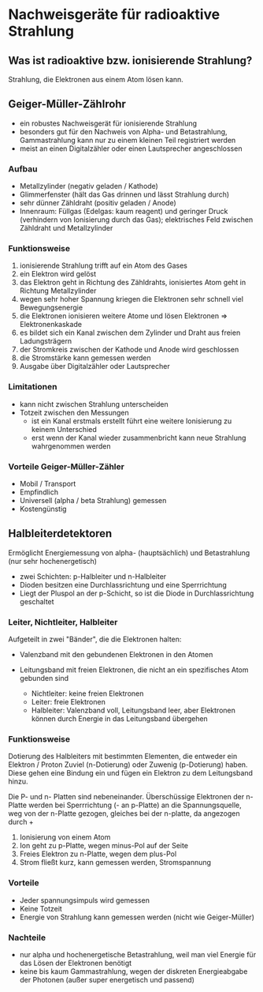 # Nachweisgeräte für radioaktive Strahlung

## Was ist radioaktive bzw. ionisierende Strahlung?

Strahlung, die Elektronen aus einem Atom lösen kann.

## Geiger-Müller-Zählrohr

- ein robustes Nachweisgerät für ionisierende Strahlung
- besonders gut für den Nachweis von Alpha- und Betastrahlung, Gammastrahlung kann nur zu einem kleinen Teil registriert werden
- meist an einen Digitalzähler oder einen Lautsprecher angeschlossen

### Aufbau

- Metallzylinder (negativ geladen / Kathode)
- Glimmerfenster (hält das Gas drinnen und lässt Strahlung durch)
- sehr dünner Zähldraht (positiv geladen / Anode)
- Innenraum: Füllgas (Edelgas: kaum reagent) und geringer Druck (verhindern von Ionisierung durch das Gas); elektrisches Feld zwischen Zähldraht und Metallzylinder

### Funktionsweise

1. ionisierende Strahlung trifft auf ein Atom des Gases
2. ein Elektron wird gelöst
3. das Elektron geht in Richtung des Zähldrahts, ionisiertes Atom geht in Richtung Metallzylinder
4. wegen sehr hoher Spannung kriegen die Elektronen sehr schnell viel Bewegungsenergie
5. die Elektronen ionisieren weitere Atome und lösen Elektronen => Elektronenkaskade
6. es bildet sich ein Kanal zwischen dem Zylinder und Draht aus freien Ladungsträgern
7. der Stromkreis zwischen der Kathode und Anode wird geschlossen
8. die Stromstärke kann gemessen werden
9. Ausgabe über Digitalzähler oder Lautsprecher

### Limitationen

- kann nicht zwischen Strahlung unterscheiden
- Totzeit zwischen den Messungen
  - ist ein Kanal erstmals erstellt führt eine weitere Ionisierung zu keinem Unterschied
  - erst wenn der Kanal wieder zusammenbricht kann neue Strahlung wahrgenommen werden

### Vorteile Geiger-Müller-Zähler

- Mobil / Transport
- Empfindlich
- Universell (alpha / beta Strahlung) gemessen
- Kostengünstig

## Halbleiterdetektoren

Ermöglicht Energiemessung von alpha- (hauptsächlich) und Betastrahlung (nur sehr hochenergetisch)

- zwei Schichten: p-Halbleiter und n-Halbleiter
- Dioden besitzen eine Durchlassrichtung und eine Sperrrichtung
- Liegt der Pluspol an der p-Schicht, so ist die Diode in Durchlassrichtung geschaltet

### Leiter, Nichtleiter, Halbleiter

Aufgeteilt in zwei "Bänder", die die Elektronen halten:

- Valenzband mit den gebundenen Elektronen in den Atomen
- Leitungsband mit freien Elektronen, die nicht an ein spezifisches Atom gebunden sind

  - Nichtleiter: keine freien Elektronen
  - Leiter: freie Elektronen
  - Halbleiter: Valenzband voll, Leitungsband leer, aber Elektronen können durch Energie in das Leitungsband übergehen

### Funktionsweise

Dotierung des Halbleiters mit bestimmten Elementen, die entweder ein Elektron / Proton Zuviel (n-Dotierung) oder Zuwenig (p-Dotierung) haben. Diese gehen eine Bindung ein und fügen ein Elektron zu dem Leitungsband hinzu.

Die P- und n- Platten sind nebeneinander. Überschüssige Elektronen der n-Platte werden bei Sperrrichtung (- an p-Platte) an die Spannungsquelle, weg von der n-Platte gezogen, gleiches bei der n-platte, da angezogen durch +

1. Ionisierung von einem Atom
2. Ion geht zu p-Platte, wegen minus-Pol auf der Seite
3. Freies Elektron zu n-Platte, wegen dem plus-Pol
4. Strom fließt kurz, kann gemessen werden, Stromspannung

### Vorteile

- Jeder spannungsimpuls wird gemessen
- Keine Totzeit
- Energie von Strahlung kann gemessen werden (nicht wie Geiger-Müller)

### Nachteile

- nur alpha und hochenergetische Betastrahlung, weil man viel Energie für das Lösen der Elektronen benötigt
- keine bis kaum Gammastrahlung, wegen der diskreten Energieabgabe der Photonen (außer super energetisch und passend)
